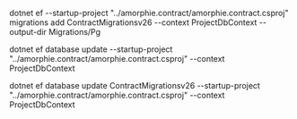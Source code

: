 dotnet ef --startup-project "../amorphie.contract/amorphie.contract.csproj" migrations add ContractMigrationsv26 --context ProjectDbContext --output-dir Migrations/Pg

dotnet ef database update --startup-project "../amorphie.contract/amorphie.contract.csproj"  --context ProjectDbContext

dotnet ef database update ContractMigrationsv26 --startup-project "../amorphie.contract/amorphie.contract.csproj"  --context ProjectDbContext
 